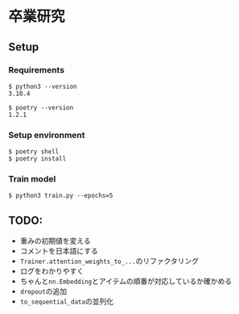 # 卒業研究

## Setup

### Requirements

```
$ python3 --version
3.10.4

$ poetry --version
1.2.1
```

### Setup environment

```shell
$ poetry shell
$ poetry install
```

### Train model

```shell
$ python3 train.py --epochs=5
```

## TODO:

- 重みの初期値を変える
- コメントを日本語にする
- `Trainer.attention_weights_to_...`のリファクタリング
- ログをわかりやすく
- ちゃんと`nn.Embedding`とアイテムの順番が対応しているか確かめる
- `dropout`の追加
- `to_sequential_data`の並列化
